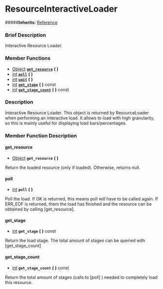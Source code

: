 #  ResourceInteractiveLoader  
#####**Inherits:** [Reference](class_reference)

###  Brief Description  
Interactive Resource Loader.

###  Member Functions 
  * [Object](class_object)  **[`get_resource`](#get_resource)**  **(** **)**
  * [int](class_int)  **[`poll`](#poll)**  **(** **)**
  * [int](class_int)  **[`wait`](#wait)**  **(** **)**
  * [int](class_int)  **[`get_stage`](#get_stage)**  **(** **)** const
  * [int](class_int)  **[`get_stage_count`](#get_stage_count)**  **(** **)** const

###  Description  
Interactive Resource Loader. This object is returned by ResourceLoader when performing an interactive load. It allows to load with high granularity, so this is mainly useful for displaying load bars/percentages.

###  Member Function Description  

#### <a name="get_resource">get_resource</a>
  * [Object](class_object)  **`get_resource`**  **(** **)**

Return the loaded resource (only if loaded). Otherwise, returns null.

#### <a name="poll">poll</a>
  * [int](class_int)  **`poll`**  **(** **)**

Poll the load. If OK is returned, this means poll will have to be called again. If ERR_EOF is returned, them the load has finished and the resource can be obtained by calling [get_resource].

#### <a name="get_stage">get_stage</a>
  * [int](class_int)  **`get_stage`**  **(** **)** const

Return the load stage. The total amount of stages can be queried with [get_stage_count]

#### <a name="get_stage_count">get_stage_count</a>
  * [int](class_int)  **`get_stage_count`**  **(** **)** const

Return the total amount of stages (calls to [poll] ) needed to completely load this resource.
